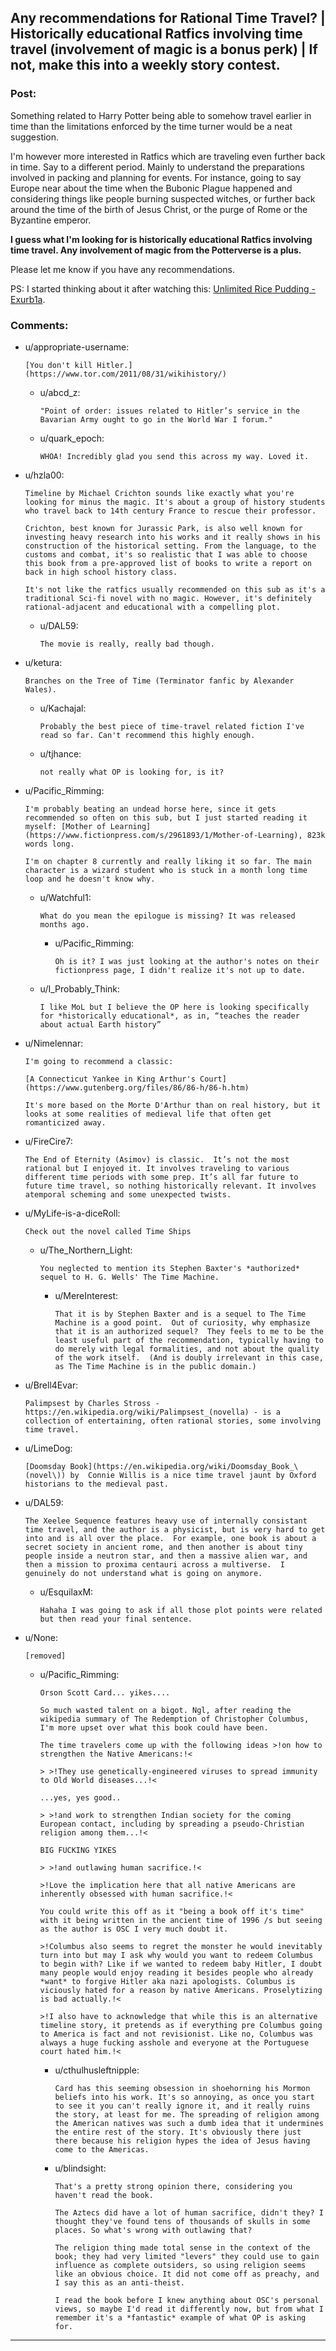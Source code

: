 ## Any recommendations for Rational Time Travel? | Historically educational Ratfics involving time travel (involvement of magic is a bonus perk) | If not, make this into a weekly story contest.

### Post:

Something related to Harry Potter being able to somehow travel earlier in time than the limitations enforced by the time turner would be a neat suggestion.

I'm however more interested in Ratfics which are traveling even further back in time. Say to a different period. Mainly to understand the preparations involved in packing and planning for events. For instance, going to say Europe near about the time when the Bubonic Plague happened and considering things like people burning suspected witches, or further back around the time of the birth of Jesus Christ, or the purge of Rome or the Byzantine emperor.

**I guess what I'm looking for is historically educational Ratfics involving time travel. Any involvement of magic from the Potterverse is a plus.**

Please let me know if you have any recommendations.

PS: I started thinking about it after watching this: [Unlimited Rice Pudding - Exurb1a](https://youtu.be/wPODghAr3Vc).

### Comments:

- u/appropriate-username:
  ```
  [You don't kill Hitler.](https://www.tor.com/2011/08/31/wikihistory/)
  ```

  - u/abcd_z:
    ```
    "Point of order: issues related to Hitler’s service in the Bavarian Army ought to go in the World War I forum."
    ```

  - u/quark_epoch:
    ```
    WHOA! Incredibly glad you send this across my way. Loved it.
    ```

- u/hzla00:
  ```
  Timeline by Michael Crichton sounds like exactly what you're looking for minus the magic. It's about a group of history students who travel back to 14th century France to rescue their professor. 

  Crichton, best known for Jurassic Park, is also well known for investing heavy research into his works and it really shows in his construction of the historical setting. From the language, to the customs and combat, it's so realistic that I was able to choose this book from a pre-approved list of books to write a report on back in high school history class. 

  It's not like the ratfics usually recommended on this sub as it's a traditional Sci-fi novel with no magic. However, it's definitely rational-adjacent and educational with a compelling plot.
  ```

  - u/DAL59:
    ```
    The movie is really, really bad though.
    ```

- u/ketura:
  ```
  Branches on the Tree of Time (Terminator fanfic by Alexander Wales).
  ```

  - u/Kachajal:
    ```
    Probably the best piece of time-travel related fiction I've read so far. Can't recommend this highly enough.
    ```

  - u/tjhance:
    ```
    not really what OP is looking for, is it?
    ```

- u/Pacific_Rimming:
  ```
  I'm probably beating an undead horse here, since it gets recommended so often on this sub, but I just started reading it myself: [Mother of Learning](https://www.fictionpress.com/s/2961893/1/Mother-of-Learning), 823k words long.

  I'm on chapter 8 currently and really liking it so far. The main character is a wizard student who is stuck in a month long time loop and he doesn't know why.
  ```

  - u/Watchful1:
    ```
    What do you mean the epilogue is missing? It was released months ago.
    ```

    - u/Pacific_Rimming:
      ```
      Oh is it? I was just looking at the author's notes on their fictionpress page, I didn't realize it's not up to date.
      ```

  - u/I_Probably_Think:
    ```
    I like MoL but I believe the OP here is looking specifically for *historically educational*, as in, “teaches the reader about actual Earth history”
    ```

- u/Nimelennar:
  ```
  I'm going to recommend a classic:

  [A Connecticut Yankee in King Arthur's Court](https://www.gutenberg.org/files/86/86-h/86-h.htm)

  It's more based on the Morte D'Arthur than on real history, but it looks at some realities of medieval life that often get romanticized away.
  ```

- u/FireCire7:
  ```
  The End of Eternity (Asimov) is classic.  It’s not the most rational but I enjoyed it. It involves traveling to various different time periods with some prep. It’s all far future to future time travel, so nothing historically relevant. It involves atemporal scheming and some unexpected twists.
  ```

- u/MyLife-is-a-diceRoll:
  ```
  Check out the novel called Time Ships
  ```

  - u/The_Northern_Light:
    ```
    You neglected to mention its Stephen Baxter's *authorized* sequel to H. G. Wells' The Time Machine.
    ```

    - u/MereInterest:
      ```
      That it is by Stephen Baxter and is a sequel to The Time Machine is a good point.  Out of curiosity, why emphasize that it is an authorized sequel?  They feels to me to be the least useful part of the recommendation, typically having to do merely with legal formalities, and not about the quality of the work itself.  (And is doubly irrelevant in this case, as The Time Machine is in the public domain.)
      ```

- u/Brell4Evar:
  ```
  Palimpsest by Charles Stross - https://en.wikipedia.org/wiki/Palimpsest_(novella) - is a collection of entertaining, often rational stories, some involving time travel.
  ```

- u/LimeDog:
  ```
  [Doomsday Book](https://en.wikipedia.org/wiki/Doomsday_Book_\(novel\)) by  Connie Willis is a nice time travel jaunt by Oxford historians to the medieval past.
  ```

- u/DAL59:
  ```
  The Xeelee Sequence features heavy use of internally consistant time travel, and the author is a physicist, but is very hard to get into and is all over the place.  For example, one book is about a secret society in ancient rome, and then another is about tiny people inside a neutron star, and then a massive alien war, and then a mission to proxima centauri across a multiverse.  I genuinely do not understand what is going on anymore.
  ```

  - u/EsquilaxM:
    ```
    Hahaha I was going to ask if all those plot points were related but then read your final sentence.
    ```

- u/None:
  ```
  [removed]
  ```

  - u/Pacific_Rimming:
    ```
    Orson Scott Card... yikes....

    So much wasted talent on a bigot. Ngl, after reading the wikipedia summary of The Redemption of Christopher Columbus, I'm more upset over what this book could have been.

    The time travelers come up with the following ideas >!on how to strengthen the Native Americans:!<

    > >!They use genetically-engineered viruses to spread immunity to Old World diseases...!<

    ...yes, yes good..

    > >!and work to strengthen Indian society for the coming European contact, including by spreading a pseudo-Christian religion among them...!<

    BIG FUCKING YIKES

    > >!and outlawing human sacrifice.!<

    >!Love the implication here that all native Americans are inherently obsessed with human sacrifice.!<

    You could write this off as it "being a book off it's time" with it being written in the ancient time of 1996 /s but seeing as the author is OSC I very much doubt it.

    >!Columbus also seems to regret the monster he would inevitably turn into but may I ask why would you want to redeem Columbus to begin with? Like if we wanted to redeem baby Hitler, I doubt many people would enjoy reading it besides people who already *want* to forgive Hitler aka nazi apologists. Columbus is viciously hated for a reason by native Americans. Proselytizing is bad actually.!<

    >!I also have to acknowledge that while this is an alternative timeline story, it pretends as if everything pre Columbus going to America is fact and not revisionist. Like no, Columbus was always a huge fucking asshole and everyone at the Portuguese court hated him.!<
    ```

    - u/cthulhusleftnipple:
      ```
      Card has this seeming obsession in shoehorning his Mormon beliefs into his work. It's so annoying, as once you start to see it you can't really ignore it, and it really ruins the story, at least for me. The spreading of religion among the American natives was such a dumb idea that it undermines the entire rest of the story. It's obviously there just there because his religion hypes the idea of Jesus having come to the Americas.
      ```

    - u/blindsight:
      ```
      That's a pretty strong opinion there, considering you haven't read the book.

      The Aztecs did have a lot of human sacrifice, didn't they? I thought they've found tens of thousands of skulls in some places. So what's wrong with outlawing that?

      The religion thing made total sense in the context of the book; they had very limited "levers" they could use to gain influence as complete outsiders, so using religion seems like an obvious choice. It did not come off as preachy, and I say this as an anti-theist.

      I read the book before I knew anything about OSC's personal views, so maybe I'd read it differently now, but from what I remember it's a *fantastic* example of what OP is asking for.
      ```

---


